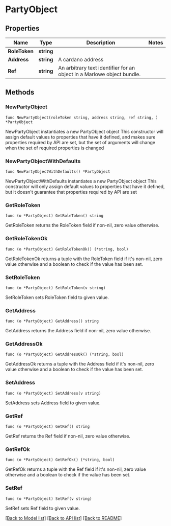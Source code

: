 # PartyObject

## Properties

Name | Type | Description | Notes
------------ | ------------- | ------------- | -------------
**RoleToken** | **string** |  | 
**Address** | **string** | A cardano address | 
**Ref** | **string** | An arbitrary text identifier for an object in a Marlowe object bundle. | 

## Methods

### NewPartyObject

`func NewPartyObject(roleToken string, address string, ref string, ) *PartyObject`

NewPartyObject instantiates a new PartyObject object
This constructor will assign default values to properties that have it defined,
and makes sure properties required by API are set, but the set of arguments
will change when the set of required properties is changed

### NewPartyObjectWithDefaults

`func NewPartyObjectWithDefaults() *PartyObject`

NewPartyObjectWithDefaults instantiates a new PartyObject object
This constructor will only assign default values to properties that have it defined,
but it doesn't guarantee that properties required by API are set

### GetRoleToken

`func (o *PartyObject) GetRoleToken() string`

GetRoleToken returns the RoleToken field if non-nil, zero value otherwise.

### GetRoleTokenOk

`func (o *PartyObject) GetRoleTokenOk() (*string, bool)`

GetRoleTokenOk returns a tuple with the RoleToken field if it's non-nil, zero value otherwise
and a boolean to check if the value has been set.

### SetRoleToken

`func (o *PartyObject) SetRoleToken(v string)`

SetRoleToken sets RoleToken field to given value.


### GetAddress

`func (o *PartyObject) GetAddress() string`

GetAddress returns the Address field if non-nil, zero value otherwise.

### GetAddressOk

`func (o *PartyObject) GetAddressOk() (*string, bool)`

GetAddressOk returns a tuple with the Address field if it's non-nil, zero value otherwise
and a boolean to check if the value has been set.

### SetAddress

`func (o *PartyObject) SetAddress(v string)`

SetAddress sets Address field to given value.


### GetRef

`func (o *PartyObject) GetRef() string`

GetRef returns the Ref field if non-nil, zero value otherwise.

### GetRefOk

`func (o *PartyObject) GetRefOk() (*string, bool)`

GetRefOk returns a tuple with the Ref field if it's non-nil, zero value otherwise
and a boolean to check if the value has been set.

### SetRef

`func (o *PartyObject) SetRef(v string)`

SetRef sets Ref field to given value.



[[Back to Model list]](../README.md#documentation-for-models) [[Back to API list]](../README.md#documentation-for-api-endpoints) [[Back to README]](../README.md)


